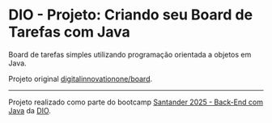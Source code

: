 # DIO - Projeto: Criando seu Board de Tarefas com Java 

Board de tarefas simples utilizando programação orientada a objetos em Java.

Projeto original [digitalinnovationone/board](https://github.com/digitalinnovationone/board).


---

Projeto realizado como parte do bootcamp [Santander 2025 - Back-End com Java](https://web.dio.me/project/proejto-board-de-tarefas/learning/20a6039c-3f63-43c8-9812-ef7aa35bc2f3) da [DIO](https://web.dio.me).
